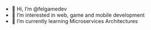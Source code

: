 - 👋 Hi, I’m @felgamedev
- 👀 I’m interested in web, game and mobile development
- 🌱 I’m currently learning Microservices Architectures

<!---
felgamedev/felgamedev is a ✨ special ✨ repository because its `README.md` (this file) appears on your GitHub profile.
You can click the Preview link to take a look at your changes.
--->
